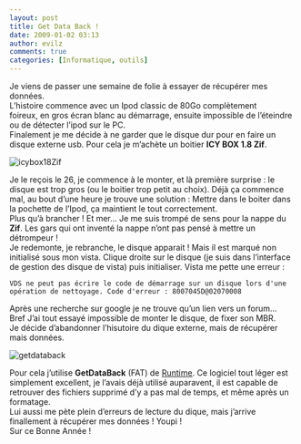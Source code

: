 ```yaml
---
layout: post
title: Get Data Back !
date: 2009-01-02 03:13
author: evilz
comments: true
categories: [Informatique, outils]
---
```


Je viens de passer une semaine de folie à essayer de récupérer mes données.  
L’histoire commence avec un Ipod classic de 80Go complètement foireux, en gros écran blanc au démarrage, ensuite impossible de l’éteindre ou de détecter l’ipod sur le PC.  
Finalement je me décide à ne garder que le disque dur pour en faire un disque externe usb. Pour cela je m’achète un boitier **ICY BOX 1.8 Zif**.

![icybox18Zif](https://farm4.staticflickr.com/3234/3156511433_5a28f15f4c.jpg)


Je le reçois le 26, je commence à le monter, et là première surprise : le disque est trop gros (ou le boitier trop petit au choix). Déjà ça commence mal, au bout d’une heure je trouve une solution : Mettre dans le boiter dans la pochette de l’Ipod, ça maintient le tout correctement.  
Plus qu’à brancher ! Et mer… Je me suis trompé de sens pour la nappe du **Zif**. Les gars qui ont inventé la nappe n’ont pas pensé à mettre un détrompeur !  
Je redemonte, je rebranche, le disque apparait ! Mais il est marqué non initialisé sous mon vista. Clique droite sur le disque (je suis dans l’interface de gestion des disque de vista) puis initialiser. Vista me pette une erreur :

```
VDS ne peut pas écrire le code de démarrage sur un disque lors d'une opération de nettoyage. Code d'erreur : 8007045D@02070008 
```

Après une recherche sur google je ne trouve qu’un lien vers un forum…  
Bref J’ai tout essayé impossible de monter le disque, de fixer son MBR.  
Je décide d’abandonner l’hisutoire du dique externe, mais de récupérer mais données.

![getdataback](https://farm4.static.flickr.com/3086/3156512791_f0aeb3efeb_o.jpg)

Pour cela j’utilise **GetDataBack** (FAT) de [Runtime](http://www.runtime.org/french/index.html "Runtime software"). Ce logiciel tout léger est simplement excellent, je l’avais déjà utilisé auparavent, il est capable de retrouver des fichiers supprimé d’y a pas mal de temps, et même après un formatage.  
Lui aussi me pète plein d’erreurs de lecture du dique, mais j’arrive finallement à récupérer mes données ! Youpi !  
Sur ce Bonne Année !